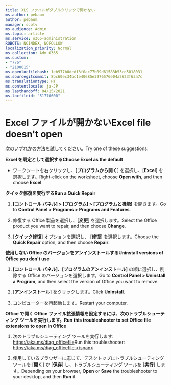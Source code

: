 ```yaml
---
title: XLS ファイルがダブルクリックで開かない
ms.author: pebaum
author: pebaum
manager: scotv
ms.audience: Admin
ms.topic: article
ms.service: o365-administration
ROBOTS: NOINDEX, NOFOLLOW
localization_priority: Normal
ms.collection: Adm_O365
ms.custom:
- "776"
- "2100015"
ms.openlocfilehash: 1eb977b0dcdf3f0ac77b09d61583b53cd5018031
ms.sourcegitcommit: 8bc60ec34bc1e40685e3976576e04a2623f63a7c
ms.translationtype: HT
ms.contentlocale: ja-JP
ms.lasthandoff: 04/15/2021
ms.locfileid: "51770600"
---
```

# <a name="excel-file-doesnt-open"></a><span data-ttu-id="e55af-102">Excel ファイルが開かない</span><span class="sxs-lookup"><span data-stu-id="e55af-102">Excel file doesn't open</span></span>

<span data-ttu-id="e55af-103">次のいずれかの方法を試してください。</span><span class="sxs-lookup"><span data-stu-id="e55af-103">Try one of these suggestions:</span></span>

<span data-ttu-id="e55af-104">**Excel を既定として選択する**</span><span class="sxs-lookup"><span data-stu-id="e55af-104">**Choose Excel as the default**</span></span>

* <span data-ttu-id="e55af-105">ワークシートを右クリックし、[**プログラムから開く**] を選択し、[**Excel**] を選択します。</span><span class="sxs-lookup"><span data-stu-id="e55af-105">Right-click on the worksheet, choose **Open with**, and then choose **Excel**</span></span>

<span data-ttu-id="e55af-106">**クイック修復を実行する**</span><span class="sxs-lookup"><span data-stu-id="e55af-106">**Run a Quick Repair**</span></span>

1. <span data-ttu-id="e55af-107">**[コントロール パネル] > [プログラム] > [プログラムと機能]** を開きます。</span><span class="sxs-lookup"><span data-stu-id="e55af-107">Go to **Control Panel > Programs > Programs and Features**.</span></span>

2. <span data-ttu-id="e55af-108">修復する Office 製品を選択し、[**変更**] を選択します。</span><span class="sxs-lookup"><span data-stu-id="e55af-108">Select the Office product you want to repair, and then choose **Change**.</span></span>

3. <span data-ttu-id="e55af-109">[**クイック修復**] オプションを選択し、 [**修復**] を選択します。</span><span class="sxs-lookup"><span data-stu-id="e55af-109">Choose the **Quick Repair** option, and then choose **Repair**.</span></span>

<span data-ttu-id="e55af-110">**使用しない Office のバージョンをアンインストールする**</span><span class="sxs-lookup"><span data-stu-id="e55af-110">**Uninstall versions of Office you don't use**</span></span>

1. <span data-ttu-id="e55af-111">**[コントロール パネル]、[プログラムのアンインストール]** の順に選択し、削除する Office のバージョンを選択します。</span><span class="sxs-lookup"><span data-stu-id="e55af-111">Go to **Control Panel > Uninstall a Program**, and then select the version of Office you want to remove.</span></span>

2. <span data-ttu-id="e55af-112">[**アンインストール**] をクリックします。</span><span class="sxs-lookup"><span data-stu-id="e55af-112">Click **Uninstall**.</span></span>

3. <span data-ttu-id="e55af-113">コンピューターを再起動します。</span><span class="sxs-lookup"><span data-stu-id="e55af-113">Restart your computer.</span></span>

<span data-ttu-id="e55af-114">**Office で開く Office ファイル拡張情報を設定するには、次のトラブルシューティング ツールを実行します。**</span><span class="sxs-lookup"><span data-stu-id="e55af-114">**Run this troubleshooter to set Office file extensions to open in Office**</span></span>

1. <span data-ttu-id="e55af-115">次のトラブルシューティング ツールを実行します: https://aka.ms/diag_officefile</span><span class="sxs-lookup"><span data-stu-id="e55af-115">Run this troubleshooter: https://aka.ms/diag_officefile.</span></span>

2. <span data-ttu-id="e55af-116">使用しているブラウザーに応じて、デスクトップにトラブルシューティング ツールを [**開く**] か [**保存**] し、トラブルシューティング ツールを [**実行**] します。</span><span class="sxs-lookup"><span data-stu-id="e55af-116">Depending on your browser, **Open** or **Save** the troubleshooter to your desktop, and then **Run** it.</span></span>
